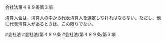会社法第４８９条第３項

清算人会は、清算人の中から代表清算人を選定しなければならない。ただし、他に代表清算人があるときは、この限りでない。

#会社法
#会社法/第４８９条
#会社法/第４８９条/第３項

